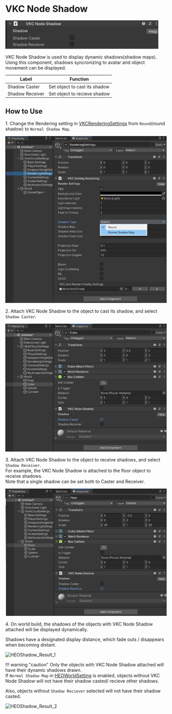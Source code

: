 # VKC Node Shadow

![HEOShadow_1](./img/HEOShadow_1.jpg)

VKC Node Shadow is used to display dynamic shadows(shadow maps).<br>
Using this component, shadows syncronizing to avatar and object movement can be displayed.

| Label | Function |
|----|----|
| Shadow Caster | Set object to cast its shadow |
| Shadow Receiver | Set object to recieve shadow |

## How to Use

1\. Change the Rendering setting in [VKCRenderingSettings](../VketCloudSettings/RenderingSettings.md) from `Round`(round shadow) to `Normal Shadow Map`.

![HEOShadow_2](./img/HEOShadow_2.jpg)

2\. Attach VKC Node Shadow to the object to cast its shadow, and select `Shadow Caster`.

![HEOShadow_3](./img/HEOShadow_3.jpg)

3\. Attach VKC Node Shadow to the object to receive shadows, and select `Shadow Receiver`.<br>
For example, the VKC Node Shadow is attached to the floor object to receive shadows.<br>
Note that a single shadow can be set both to Caster and Receiver.

![HEOShadow_4](./img/HEOShadow_4.jpg)

4\. On world build, the shadows of the objects with VKC Node Shadow attached will be displayed dynamically.

Shadows have a designated display distance, which fade outs / disappears when becoming distant.

![HEOShadow_Result_1](./img/HEOShadow_Result_1.gif)

!!! warning "caution"
        Only the objects with VKC Node Shadow attached will have their dynamic shadows drawn.<br>
        If `Normal Shadow Map` in [HEOWorldSetting](HEOWorldSetting.md) is enabled, objects without VKC Node Shadow will not have their shadow casted/ recieve other shadows.

Also, objects without `Shadow Reciever` selected will not have their shadow casted.

![HEOShadow_Result_2](./img/HEOShadow_Result_2.gif)